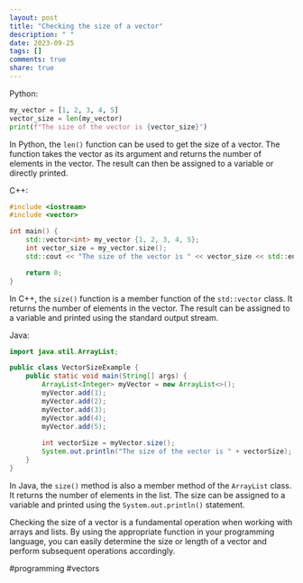 ```yaml
---
layout: post
title: "Checking the size of a vector"
description: " "
date: 2023-09-25
tags: []
comments: true
share: true
---
```


Python:
```python
my_vector = [1, 2, 3, 4, 5]
vector_size = len(my_vector)
print(f"The size of the vector is {vector_size}")
```
In Python, the `len()` function can be used to get the size of a vector. The function takes the vector as its argument and returns the number of elements in the vector. The result can then be assigned to a variable or directly printed.

C++:
```cpp
#include <iostream>
#include <vector>

int main() {
    std::vector<int> my_vector {1, 2, 3, 4, 5};
    int vector_size = my_vector.size();
    std::cout << "The size of the vector is " << vector_size << std::endl;

    return 0;
}
```
In C++, the `size()` function is a member function of the `std::vector` class. It returns the number of elements in the vector. The result can be assigned to a variable and printed using the standard output stream.

Java:
```java
import java.util.ArrayList;

public class VectorSizeExample {
    public static void main(String[] args) {
        ArrayList<Integer> myVector = new ArrayList<>();
        myVector.add(1);
        myVector.add(2);
        myVector.add(3);
        myVector.add(4);
        myVector.add(5);
        
        int vectorSize = myVector.size();
        System.out.println("The size of the vector is " + vectorSize);
    }
}
```
In Java, the `size()` method is also a member method of the `ArrayList` class. It returns the number of elements in the list. The size can be assigned to a variable and printed using the `System.out.println()` statement.

Checking the size of a vector is a fundamental operation when working with arrays and lists. By using the appropriate function in your programming language, you can easily determine the size or length of a vector and perform subsequent operations accordingly.

#programming #vectors